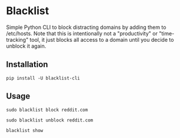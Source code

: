 # Blacklist
Simple Python CLI to block distracting domains by adding them to /etc/hosts.
Note that this is intentionally not a "productivity" or "time-tracking" tool, it just blocks all access to a domain until you decide to unblock it again.

## Installation
```
pip install -U blacklist-cli
```

## Usage
```
sudo blacklist block reddit.com
```

```
sudo blacklist unblock reddit.com
```

```
blacklist show
```
